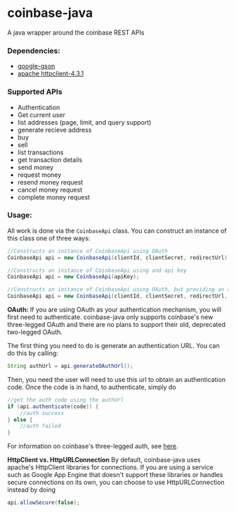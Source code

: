 # coinbase-java
A java wrapper around the coinbase REST APIs

### Dependencies:
- [google-gson](https://code.google.com/p/google-gson/)
- [apache httpclient-4.3.1](http://hc.apache.org/httpclient-3.x/)

### Supported APIs
- Authentication
- Get current user
- list addresses (page, limit, and query support)
- generate recieve address
- buy
- sell
- list transactions
- get transaction details
- send money
- request money
- resend money request
- cancel money request
- complete money request

### Usage:
All work is done via the `CoinbaseApi` class. You can construct an instance of this class one of three ways:
```java
//Constructs an instance of CoinbaseApi using OAuth
CoinbaseApi api = new CoinbaseApi(clientId, clientSecret, redirectUrl);

//Constructs an instance of CoinbaseApi using and api key
CoinbaseApi api = new CoinbaseApi(apiKey);

//Constructs an instance of CoinbaseApi using OAuth, but providing an access token and refresh token up front
CoinbaseApi api = new CoinbaseApi(clientId, clientSecret, redirectUrl, accessToken, refreshToken);
```

**OAuth:**
If you are using OAuth as your authentication mechanism, you will first need to authenticate. coinbase-java only supports coinbase's new three-legged OAuth and there are no plans to support their old, deprecated two-legged OAuth.

The first thing you need to do is generate an authentication URL. You can do this by calling:

```java
String authUrl = api.generateOAuthUrl();
```
Then, you need the user will need to use this url to obtain an authentication code. Once the code is in hand, to authenticate, simply do

```java
//get the auth code using the authUrl
if (api.authenticate(code)) {
    //auth success
} else {
    //auth failed
}

```

For information on coinbase's three-legged auth, see [here](https://coinbase.com/docs/api/authentication).

**HttpClient vs. HttpURLConnection**
By default, coinbase-java uses apache's HttpClient libraries for connections. If you are using a service such as Google App Engine that doesn't support these libraries or handles secure connections on its own, you can choose to use HttpURLConnection instead by doing

```java
api.allowSecure(false);
```
